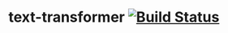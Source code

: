 # text-transformer [![Build Status](https://travis-ci.org/MichalDolata/text-transformer.svg?branch=master)](https://travis-ci.org/MichalDolata/text-transformer)
